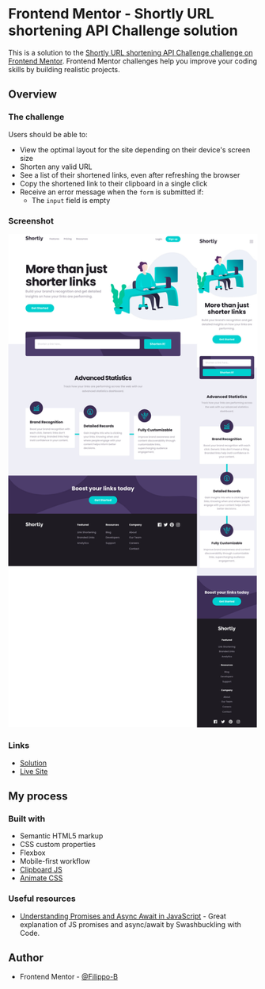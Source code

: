 # Frontend Mentor - Shortly URL shortening API Challenge solution

This is a solution to the [Shortly URL shortening API Challenge challenge on Frontend Mentor](https://www.frontendmentor.io/challenges/url-shortening-api-landing-page-2ce3ob-G). Frontend Mentor challenges help you improve your coding skills by building realistic projects.

## Overview

### The challenge

Users should be able to:

- View the optimal layout for the site depending on their device's screen size
- Shorten any valid URL
- See a list of their shortened links, even after refreshing the browser
- Copy the shortened link to their clipboard in a single click
- Receive an error message when the `form` is submitted if:
  - The `input` field is empty

### Screenshot

![](./images/screenshot.jpg)

### Links

- [Solution](https://www.frontendmentor.io/solutions/url-shortening-api-landing-page-3fogGHwJ3)
- [Live Site](https://filippo-b.github.io/url-shortening-api/)

## My process

### Built with

- Semantic HTML5 markup
- CSS custom properties
- Flexbox
- Mobile-first workflow
- [Clipboard JS](https://clipboardjs.com/)
- [Animate CSS](https://animate.style/)

### Useful resources

- [Understanding Promises and Async Await in JavaScript](https://youtu.be/2Ur9X4tUI9Y) - Great explanation of JS promises and async/await by Swashbuckling with Code.

## Author

- Frontend Mentor - [@Filippo-B](https://www.frontendmentor.io/profile/Filippo-B)
